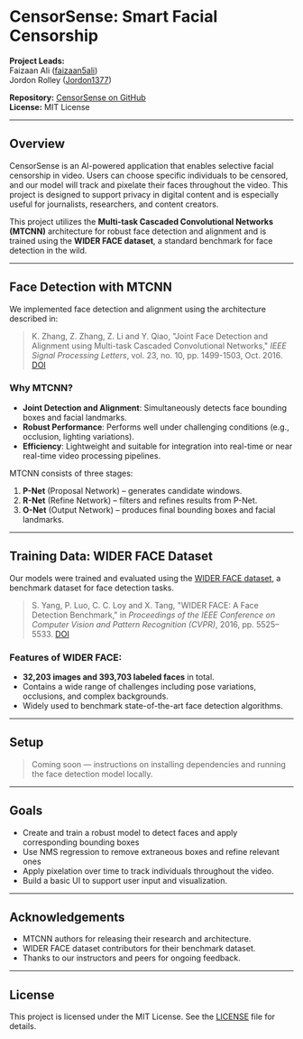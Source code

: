 # CensorSense: Smart Facial Censorship

**Project Leads:**  
Faizaan Ali ([faizaan5ali](https://github.com/faizaan5ali))  
Jordon Rolley ([Jordon1377](https://github.com/Jordon1377))  

**Repository:** [CensorSense on GitHub](https://github.com/Jordon1377/CensorSense)  
**License:** MIT License

---

## Overview

CensorSense is an AI-powered application that enables selective facial censorship in video. Users can choose specific individuals to be censored, and our model will track and pixelate their faces throughout the video. This project is designed to support privacy in digital content and is especially useful for journalists, researchers, and content creators.

This project utilizes the **Multi-task Cascaded Convolutional Networks (MTCNN)** architecture for robust face detection and alignment and is trained using the **WIDER FACE dataset**, a standard benchmark for face detection in the wild.

---

## Face Detection with MTCNN

We implemented face detection and alignment using the architecture described in:

> K. Zhang, Z. Zhang, Z. Li and Y. Qiao, "Joint Face Detection and Alignment using Multi-task Cascaded Convolutional Networks," *IEEE Signal Processing Letters*, vol. 23, no. 10, pp. 1499-1503, Oct. 2016. [DOI](https://doi.org/10.1109/LSP.2016.2603342)

### Why MTCNN?

- **Joint Detection and Alignment**: Simultaneously detects face bounding boxes and facial landmarks.
- **Robust Performance**: Performs well under challenging conditions (e.g., occlusion, lighting variations).
- **Efficiency**: Lightweight and suitable for integration into real-time or near real-time video processing pipelines.

MTCNN consists of three stages:
1. **P-Net** (Proposal Network) – generates candidate windows.
2. **R-Net** (Refine Network) – filters and refines results from P-Net.
3. **O-Net** (Output Network) – produces final bounding boxes and facial landmarks.

---

## Training Data: WIDER FACE Dataset

Our models were trained and evaluated using the [WIDER FACE dataset](http://shuoyang1213.me/WIDERFACE/), a benchmark dataset for face detection tasks.

> S. Yang, P. Luo, C. C. Loy and X. Tang, "WIDER FACE: A Face Detection Benchmark," in *Proceedings of the IEEE Conference on Computer Vision and Pattern Recognition (CVPR)*, 2016, pp. 5525–5533. [DOI](https://doi.org/10.1109/CVPR.2016.596)

### Features of WIDER FACE:
- **32,203 images and 393,703 labeled faces** in total.
- Contains a wide range of challenges including pose variations, occlusions, and complex backgrounds.
- Widely used to benchmark state-of-the-art face detection algorithms.

---

## Setup

> Coming soon — instructions on installing dependencies and running the face detection model locally.

---

## Goals

- Create and train a robust model to detect faces and apply corresponding bounding boxes
- Use NMS regression to remove extraneous boxes and refine relevant ones 
- Apply pixelation over time to track individuals throughout the video.
- Build a basic UI to support user input and visualization.

---

## Acknowledgements

- MTCNN authors for releasing their research and architecture.
- WIDER FACE dataset contributors for their benchmark dataset.
- Thanks to our instructors and peers for ongoing feedback.

---

## License

This project is licensed under the MIT License. See the [LICENSE](LICENSE) file for details.
